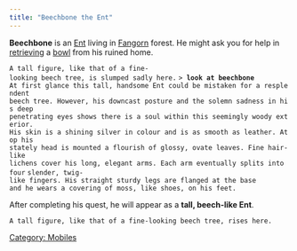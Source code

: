 ```yaml
---
title: "Beechbone the Ent"
---
```


**Beechbone** is an [Ent](Ent "wikilink") living in
[Fangorn](Fangorn "wikilink") forest. He might ask you for help in
[retrieving](Quest#Beechbone_the_Ent "wikilink") a
[bowl](a_large_clay_bowl "wikilink") from his ruined home.

`A tall figure, like that of a fine-looking beech tree, is slumped sadly here.`
`> `**`look at beechbone`**
`At first glance this tall, handsome Ent could be mistaken for a resplendent`
`beech tree. However, his downcast posture and the solemn sadness in his deep`
`penetrating eyes shows there is a soul within this seemingly woody exterior.`
`His skin is a shining silver in colour and is as smooth as leather. Atop his`
`stately head is mounted a flourish of glossy, ovate leaves. Fine hair-like`
`lichens cover his long, elegant arms. Each arm eventually splits into four`
`slender, twig-like fingers. His straight sturdy legs are flanged at the base`
`and he wears a covering of moss, like shoes, on his feet.`

After completing his quest, he will appear as a **tall, beech-like
Ent**.

`A tall figure, like that of a fine-looking beech tree, rises here.`

[Category: Mobiles](Category:_Mobiles "wikilink")